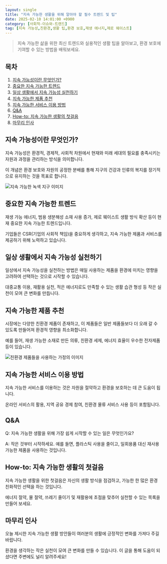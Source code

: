 ```yaml
---
layout: single
title: "지속 가능한 생활을 위해 알아야 할 필수 트렌드 및 팁"
date: 2025-02-10 14:01:00 +0900
category: [사회적-이슈와-트렌드]
tag: [지속 가능성,친환경,생활 팁,환경 보호,재생 에너지,제로 웨이스트]
---
```

  
> 지속 가능한 삶을 위한 최신 트렌드와 실용적인 생활 팁을 알아보고, 환경 보호에 기여할 수 있는 방법을 배워보세요.

## 목차
1. [지속 가능성이란 무엇인가?](#지속-가능성이란-무엇인가)
2. [중요한 지속 가능한 트렌드](#중요한-지속-가능한-트렌드)
3. [일상 생활에서 지속 가능성 실천하기](#일상-생활에서-지속-가능성-실천하기)
4. [지속 가능한 제품 추천](#지속-가능한-제품-추천)
5. [지속 가능한 서비스 이용 방법](#지속-가능한-서비스-이용-방법)
6. [Q&A](#qa)
7. [How-to: 지속 가능한 생활의 첫걸음](#how-to-지속-가능한-생활의-첫걸음)
8. [마무리 인사](#마무리-인사)

## 지속 가능성이란 무엇인가?

지속 가능성은 환경적, 경제적, 사회적 차원에서 현재와 미래 세대의 필요를 충족시키는 자원과 과정을 관리하는 방식을 의미합니다.


이 개념은 환경 보호와 자원의 공정한 분배를 통해 지구의 건강과 인류의 복지를 장기적으로 유지하는 것을 목표로 합니다.


![지속 가능한 녹색 지구 이미지](undefined)



## 중요한 지속 가능한 트렌드

재생 가능 에너지, 범용 생분해성 소재 사용 증가, 제로 웨이스트 생활 방식 확산 등이 현재 중요한 지속 가능한 트렌드입니다.


기업들은 CSR(기업의 사회적 책임)을 중요하게 생각하고, 지속 가능한 제품과 서비스를 제공하기 위해 노력하고 있습니다.



## 일상 생활에서 지속 가능성 실천하기

일상에서 지속 가능성을 실천하는 방법은 매일 사용하는 제품을 환경에 미치는 영향을 고려하여 선택하는 것으로 시작할 수 있습니다.


대중교통 이용, 재활용 실천, 적은 에너지로도 만족할 수 있는 생활 습관 형성 등 작은 실천이 모여 큰 변화를 만듭니다.



## 지속 가능한 제품 추천

시장에는 다양한 친환경 제품이 존재하고, 이 제품들은 일반 제품들보다 더 오래 갈 수 있도록 만들어져 환경적 영향을 최소화합니다.


예를 들어, 재생 가능한 소재로 만든 의류, 친환경 세제, 에너지 효율이 우수한 전자제품 등이 있습니다.


![친환경 제품들을 사용하는 가정의 이미지](undefined)



## 지속 가능한 서비스 이용 방법

지속 가능한 서비스를 이용하는 것은 자원을 절약하고 환경을 보호하는 데 큰 도움이 됩니다.


온라인 서비스의 활용, 지역 공유 경제 참여, 친환경 물류 서비스 사용 등이 포함됩니다.



## Q&A

Q: 지속 가능한 생활을 위해 가장 쉽게 시작할 수 있는 일은 무엇인가요?


A: 작은 것부터 시작하세요. 예를 들면, 플라스틱 사용을 줄이고, 일회용품 대신 재사용 가능한 제품을 사용하는 것입니다.



## How-to: 지속 가능한 생활의 첫걸음

지속 가능한 생활을 위한 첫걸음은 자신의 생활 방식을 점검하고, 가능한 한 많은 환경 친화적인 선택을 하는 것입니다.


에너지 절약, 물 절약, 쓰레기 줄이기 및 재활용에 초점을 맞추어 실천할 수 있는 목록을 만들어 보세요.



## 마무리 인사

오늘 제시한 지속 가능한 생활 방안들이 여러분의 생활에 긍정적인 변화를 가져다 주길 바랍니다.


환경을 생각하는 작은 실천이 모여 큰 변화를 만들 수 있습니다. 이 글을 통해 도움이 되셨다면 주변에도 널리 알려주세요!


